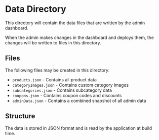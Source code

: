 
# Data Directory

This directory will contain the data files that are written by the admin dashboard.

When the admin makes changes in the dashboard and deploys them, the changes will be written to files in this directory.

## Files

The following files may be created in this directory:

- `products.json` - Contains all product data
- `categoryImages.json` - Contains custom category images
- `subcategories.json` - Contains subcategory data
- `coupons.json` - Contains coupon codes and discounts
- `adminData.json` - Contains a combined snapshot of all admin data

## Structure

The data is stored in JSON format and is read by the application at build time.
